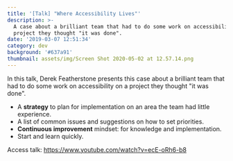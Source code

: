 ```yaml
---
title: '[Talk] "Where Accessibility Lives"'
description: >-
  A case about a brilliant team that had to do some work on accessibility on a
  project they thought "it was done".
date: '2019-03-07 12:51:34'
category: dev
background: '#637a91'
thumbnail: assets/img/Screen Shot 2020-05-02 at 12.57.14.png
---
```

In this talk, Derek Featherstone presents this case about a brilliant team that had to do some work on accessibility on a project they thought "it was done".

* A **strategy** to plan for implementation on an area the team had little experience.
* A list of common issues and suggestions on how to set priorities.
* **Continuous improvement** mindset: for knowledge and implementation.
* Start and learn quickly.

Access talk: <https://www.youtube.com/watch?v=ecE-oRh6-b8>
